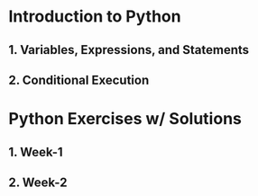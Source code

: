 # Introduction to Python
## 1. Variables, Expressions, and Statements
## 2. Conditional Execution
##
##
##
##
##

# Python Exercises w/ Solutions
## 1. Week-1
## 2. Week-2
##
##
##
##
##
